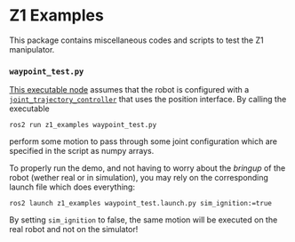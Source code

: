 # Z1 Examples

This package contains miscellaneous codes and scripts to test the Z1 manipulator.

### `waypoint_test.py`

[This executable node](z1_examples/waypoint_test.py) assumes that the robot is configured with a [`joint_trajectory_controller`](https://control.ros.org/rolling/doc/ros2_controllers/joint_trajectory_controller/doc/userdoc.html) that uses the position interface.
By calling the executable
``` 
ros2 run z1_examples waypoint_test.py
```
perform some motion to pass through some joint configuration which are specified in the script as numpy arrays.

To properly run the demo, and not having to worry about the _bringup_ of the robot (wether real or in simulation), you may rely on the corresponding launch file which does everything:
```
ros2 launch z1_examples waypoint_test.launch.py sim_ignition:=true
```
By setting `sim_ignition` to false, the same motion will be executed on the real robot and not on the simulator!
